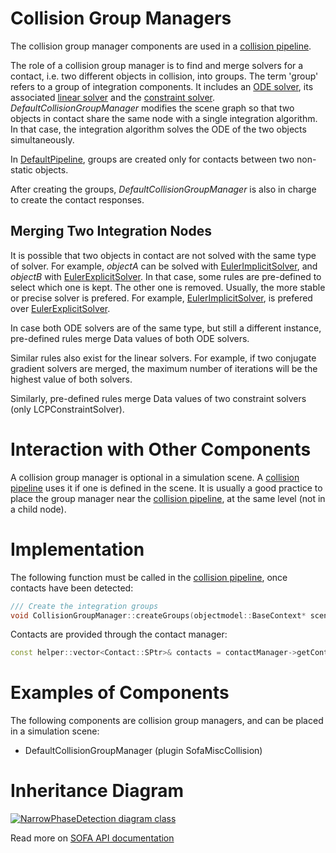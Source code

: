Collision Group Managers
========================

The collision group manager components are used in a [collision pipeline](https://www.sofa-framework.org/community/doc/using-sofa/components/collisions/pipelines/collisionpipeline).

The role of a collision group manager is to find and merge solvers for a contact, i.e. two different objects in collision, into groups.
The term 'group' refers to a group of integration components.
It includes an [ODE solver](../../../20_Simulation_Principles/40_System_Resolution/10_Integration_Scheme.md), its associated [linear solver](../../../20_Simulation_Principles/40_System_Resolution/20_Linear_Solver.md) and the [constraint solver](../../../20_Simulation_Principles/60_Constraint/20_Lagrange_Constraint.md).
_DefaultCollisionGroupManager_ modifies the scene graph so that two objects in contact share the same node with a single integration algorithm.
In that case, the integration algorithm solves the ODE of the two objects simultaneously.

In [DefaultPipeline](../10_Pipelines/20_DefaultPipeline.md), groups are created only for contacts between two non-static objects.

After creating the groups, _DefaultCollisionGroupManager_ is also in charge to create the contact responses. 

## Merging Two Integration Nodes

It is possible that two objects in contact are not solved with the same type of solver.
For example, _objectA_ can be solved with [EulerImplicitSolver](../../40_IntegrationSchemes/20_EulerImplicitSolver.md), and _objectB_ with [EulerExplicitSolver](../../40_IntegrationSchemes/10_EulerExplicitSolver.md).
In that case, some rules are pre-defined to select which one is kept.
The other one is removed.
Usually, the more stable or precise solver is prefered.
For example, [EulerImplicitSolver](../../40_IntegrationSchemes/20_EulerImplicitSolver.md), is prefered over [EulerExplicitSolver](../../40_IntegrationSchemes/10_EulerExplicitSolver.md).

In case both ODE solvers are of the same type, but still a different instance, pre-defined rules merge Data values of both ODE solvers.

Similar rules also exist for the linear solvers.
For example, if two conjugate gradient solvers are merged, the maximum number of iterations will be the highest value of both solvers.

Similarly, pre-defined rules merge Data values of two constraint solvers (only LCPConstraintSolver).

Interaction with Other Components
==============

A collision group manager is optional in a simulation scene.
A [collision pipeline](https://www.sofa-framework.org/community/doc/using-sofa/components/collisions/pipelines/collisionpipeline) uses it if one is defined in the scene.
It is usually a good practice to place the group manager near the [collision pipeline](https://www.sofa-framework.org/community/doc/using-sofa/components/collisions/pipelines/collisionpipeline), at the same level (not in a child node).

Implementation
==============

The following function must be called in the [collision pipeline](https://www.sofa-framework.org/community/doc/using-sofa/components/collisions/pipelines/collisionpipeline), once contacts have been detected:
```cpp
/// Create the integration groups
void CollisionGroupManager::createGroups(objectmodel::BaseContext* scene, const sofa::helper::vector<Contact::SPtr>& contacts)
```

Contacts are provided through the contact manager:
```cpp
const helper::vector<Contact::SPtr>& contacts = contactManager->getContacts();
```

Examples of Components
======================

The following components are collision group managers, and can be placed in a simulation scene:
- DefaultCollisionGroupManager (plugin SofaMiscCollision)

Inheritance Diagram
===================

<a href="https://www.sofa-framework.org/api/master/sofa/html/classsofa_1_1core_1_1collision_1_1_collision_group_manager.html">
<img src="https://www.sofa-framework.org/api/master/sofa/html/classsofa_1_1core_1_1collision_1_1_collision_group_manager__inherit__graph.png" title="NarrowPhaseDetection diagram class"/>
</a>

Read more on [SOFA API documentation](https://www.sofa-framework.org/api/master/sofa/html/classsofa_1_1core_1_1collision_1_1_collision_group_manager.html)